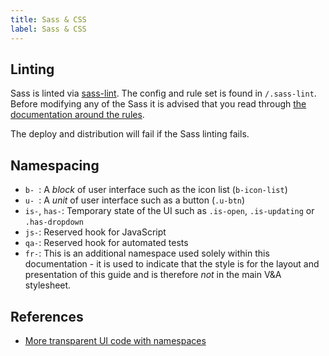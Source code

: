 ```yaml
---
title: Sass & CSS
label: Sass & CSS
---
```


## Linting

Sass is linted via [sass-lint](https://github.com/sasstools/sass-lint/tree/master). The config and rule set is found in `/.sass-lint`. Before modifying any of the Sass it is advised that you read through [the documentation around the rules](https://github.com/sasstools/sass-lint/blob/master/docs/rules/).

The deploy and distribution will fail if the Sass linting fails.

## Namespacing

- `b- `: A _block_ of user interface such as the icon list (`b-icon-list`)
- `u- `: A _unit_ of user interface such as a button (`.u-btn`)
- `is-`, `has-`: Temporary state of the UI such as `.is-open`, `.is-updating` or `.has-dropdown`
- `js-`: Reserved hook for JavaScript
- `qa-`: Reserved hook for automated tests
- `fr-`: This is an additional namespace used solely within this documentation - it is used to indicate that the style is for the layout and presentation of this guide and is therefore _not_ in the main V&A stylesheet.

## References

- [More transparent UI code with namespaces](https://csswizardry.com/2015/03/more-transparent-ui-code-with-namespaces/)
